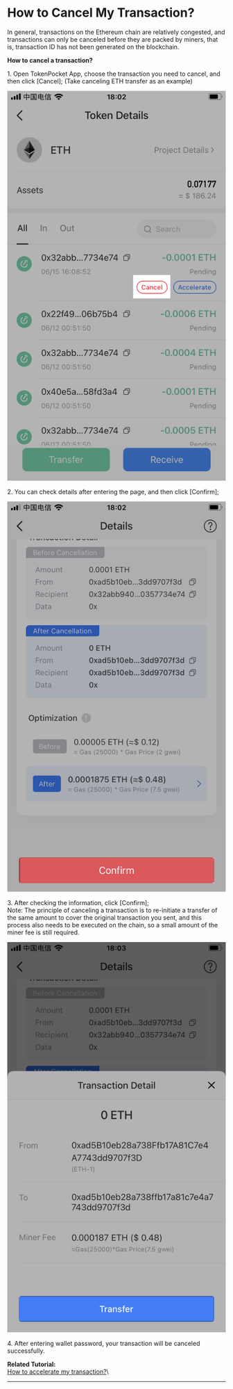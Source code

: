# How to Cancel My Transaction?

In general, transactions on the Ethereum chain are relatively congested, and transactions can only be canceled before they are packed by miners, that is, transaction ID has not been generated on the blockchain.

**How to cancel a transaction?**

1\. Open TokenPocket App, choose the transaction you need to cancel, and then click \[Cancel]; (Take canceling ETH transfer as an example)

![](../../.gitbook/assets/qu-xiao-1.png)

2\. You can check details after entering the page, and then click \[Confirm];

![](../../.gitbook/assets/qu-xiao-2.png)

3\. After checking the information, click \[Confirm];\
Note: The principle of canceling a transaction is to re-initiate a transfer of the same amount to cover the original transaction you sent, and this process also needs to be executed on the chain, so a small amount of the miner fee is still required.

![](../../.gitbook/assets/qu-xiao-3.png)

4\. After entering wallet password, your transaction will be canceled successfully.

**Related Tutorial:**\
[How to accelerate my transaction?](https://tphelp.gitbook.io/en/transfer-tutorial/how-to-accelerate-my-transaction)\


****
